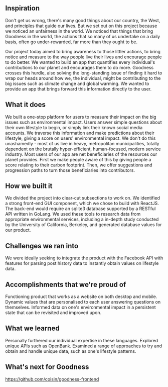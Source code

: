 ## Inspiration
Don't get us wrong, there's many good things about our country, the West, and principles that guide our lives. But we set out on this project because we noticed an unfairness in the world. We noticed that things that bring Goodness in the world, the actions that so many of us undertake on a daily basis, often go under-rewarded, far more than they ought to be.  
  
Our project today aimed to bring awareness to those littler actions, to bring notice and measure to the way people live their lives and encourage people to do better. We wanted to build an app that quantifies every individual's contributions to our planet and encourages them to do more. Goodness crosses this hurdle, also solving the long-standing issue of finding it hard to wrap our heads around how we, the individual, might be contributing to the big issues such as climate change and global warming. We wanted to provide an app that brings forward this information directly to the user.

## What it does
We built a one-stop platform for users to measure their impact on the big issues such as environmental impact. Users answer simple questions about their own lifestyle to begin, or simply link their known social media accounts. We traverse this information and make predictions about their lifestyle, giving a score on users' environmental impact. We don't do this unashamedly - most of us live in heavy, metropolitan municipalities, totally dependent on the brutally hyper-efficient, human-focused, modern service industry. Most users of our app are net beneficiaries of the resources our planet provides. First we make people aware of this by giving people a score relating to their carbon footprint. Then, we offer suggestions and progression paths to turn those beneficiaries into contributors.

## How we built it
We divided the project into clear-cut subsections to work on. We identified a strong front-end GUI component, which we chose to build with ReactJS. The back-end would require an sqlite3 database supported by a RESTful API written in GoLang. We used these tools to research data from appropriate environmental services, including a in-depth study conducted by the University of California, Berkeley, and generated database values for our product.

## Challenges we ran into
We were ideally seeking to integrate the product with the Facebook API with features for parsing post history data to instantly obtain values on lifestyle data.

## Accomplishments that we're proud of
Functioning product that works as a website on both desktop and mobile. Dynamic values that are personalised to each user answering questions on themselves. Informed data on one's environmental impact in a persistent state that can be revisited and improved upon.

## What we learned
Personally furthered our individual expertise in these languages. Explored unique APIs such as OpenBank. Examined a range of approaches to try and obtain and handle unique data, such as one's lifestyle patterns.

## What's next for Goodness

https://github.com/coisin/goodness-frontend

